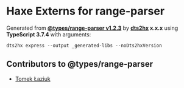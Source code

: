 # Haxe Externs for range-parser

Generated from **[@types/range-parser v1.2.3](https://github.com/DefinitelyTyped/DefinitelyTyped#readme)** by **[dts2hx](https://github.com/haxiomic/dts2hx) x.x.x** using **TypeScript 3.7.4** with arguments:

	dts2hx express --output _generated-libs --noDts2hxVersion

## Contributors to @types/range-parser
- [Tomek Łaziuk](https://github.com/tlaziuk)